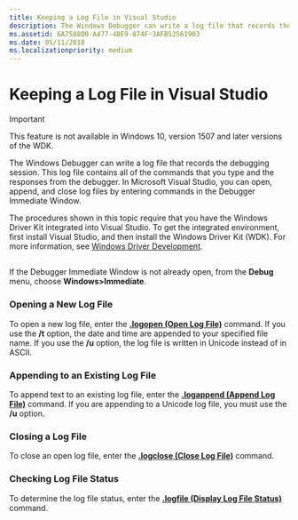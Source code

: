 ```yaml
---
title: Keeping a Log File in Visual Studio
description: The Windows Debugger can write a log file that records the debugging session.
ms.assetid: 6A7588D0-A477-4BE9-874F-3AFB52561903
ms.date: 05/11/2018
ms.localizationpriority: medium
---
```


# Keeping a Log File in Visual Studio

> [!IMPORTANT]
> This feature is not available in Windows 10, version 1507 and later versions of the WDK.
>


The Windows Debugger can write a log file that records the debugging session. This log file contains all of the commands that you type and the responses from the debugger. In Microsoft Visual Studio, you can open, append, and close log files by entering commands in the Debugger Immediate Window.

The procedures shown in this topic require that you have the Windows Driver Kit integrated into Visual Studio. To get the integrated environment, first install Visual Studio, and then install the Windows Driver Kit (WDK). For more information, see [Windows Driver Development](https://docs.microsoft.com/windows-hardware/drivers/).

## <span id="ddk_keeping_a_log_file_dbg"></span><span id="DDK_KEEPING_A_LOG_FILE_DBG"></span>


If the Debugger Immediate Window is not already open, from the **Debug** menu, choose **Windows&gt;Immediate**.

### <span id="opening_a_new_log_file"></span><span id="OPENING_A_NEW_LOG_FILE"></span>Opening a New Log File

To open a new log file, enter the [**.logopen (Open Log File)**](-logopen--open-log-file-.md) command. If you use the **/t** option, the date and time are appended to your specified file name. If you use the **/u** option, the log file is written in Unicode instead of in ASCII.

### <span id="appending_to_an_existing_log_file"></span><span id="APPENDING_TO_AN_EXISTING_LOG_FILE"></span>Appending to an Existing Log File

To append text to an existing log file, enter the [**.logappend (Append Log File)**](-logappend--append-log-file-.md) command. If you are appending to a Unicode log file, you must use the **/u** option.

### <span id="closing_a_log_file"></span><span id="CLOSING_A_LOG_FILE"></span>Closing a Log File

To close an open log file, enter the [**.logclose (Close Log File)**](-logclose--close-log-file-.md) command.

### <span id="checking_log_file_status"></span><span id="CHECKING_LOG_FILE_STATUS"></span>Checking Log File Status

To determine the log file status, enter the [**.logfile (Display Log File Status)**](-logfile--display-log-file-status-.md) command.

 

 





